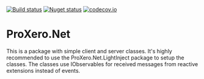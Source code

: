 [![Build status](https://ci.appveyor.com/api/projects/status/qq2ax42b294fba37?svg=true)](https://ci.appveyor.com/project/ProXero/proxero-net)
[![Nuget status](https://img.shields.io/nuget/v/ProXero.Net.svg)](https://www.nuget.org/packages/ProXero.Net/)
[![codecov.io](https://codecov.io/github/ProXero/ProXero.Net/coverage.svg?branch=master)](https://codecov.io/github/ProXero/ProXero.Net?branch=master)


# ProXero.Net

This is a package with simple client and server classes. It's highly recommended to use the ProXero.Net.LightInject package to setup the classes.
The classes use IObservables for received messages from reactive extensions instead of events.
